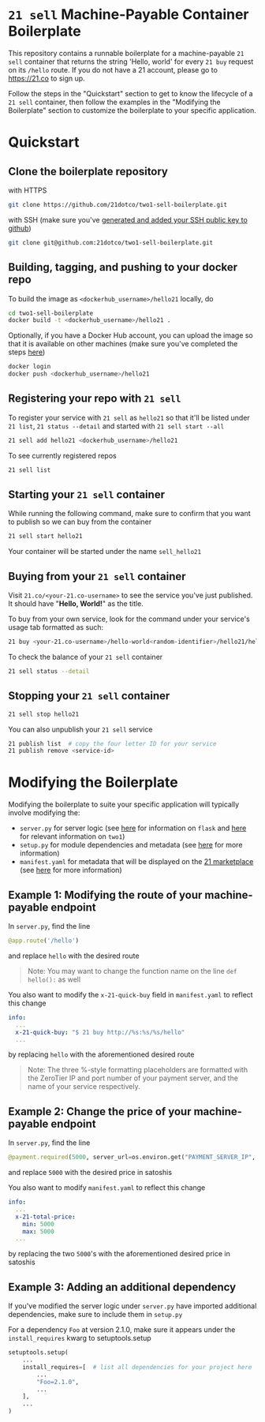 # `21 sell` Machine-Payable Container Boilerplate

This repository contains a runnable boilerplate for a machine-payable `21 sell` container that returns the string 'Hello, world' for every `21 buy` request on its `/hello` route. If you do not have a 21 account, please go to https://21.co to sign up.

Follow the steps in the "Quickstart" section to get to know the lifecycle of a `21 sell` container, then follow the examples in the "Modifying the Boilerplate" section to customize the boilerplate to your specific application.

# Quickstart

## Clone the boilerplate repository

with HTTPS

```sh
git clone https://github.com/21dotco/two1-sell-boilerplate.git
```

with SSH (make sure you've [generated and added your SSH public key to github](https://help.github.com/articles/generating-an-ssh-key/))

```sh
git clone git@github.com:21dotco/two1-sell-boilerplate.git
```

## Building, tagging, and pushing to your docker repo

To build the image as `<dockerhub_username>/hello21` locally, do

```sh
cd two1-sell-boilerplate
docker build -t <dockerhub_username>/hello21 .
```

Optionally, if you have a Docker Hub account, you can upload the image so that it is available on other machines (make sure you've completed the steps [here](https://docs.docker.com/docker-hub/accounts/))

```sh
docker login
docker push <dockerhub_username>/hello21
```

## Registering your repo with `21 sell`

To register your service with `21 sell` as `hello21` so that it'll be listed under `21 list`, `21 status --detail` and started with `21 sell start --all`

```sh
21 sell add hello21 <dockerhub_username>/hello21
```

To see currently registered repos

```sh
21 sell list
```

## Starting your `21 sell` container

While running the following command, make sure to confirm that you want to publish so we can buy from the container

```sh
21 sell start hello21
```
Your container will be started under the name `sell_hello21`

## Buying from your `21 sell` container

Visit `21.co/<your-21.co-username>` to see the service you've just published. It should have "**Hello, World!**" as the title.

To buy from your own service, look for the command under your service's usage tab formatted as such:

```sh
21 buy <your-21.co-username>/hello-world<random-identifier>/hello21/hello
```

To check the balance of your `21 sell` container

```sh
21 sell status --detail
```

## Stopping your `21 sell` container

```sh
21 sell stop hello21
```

You can also unpublish your `21 sell` service

```sh
21 publish list  # copy the four letter ID for your service
21 publish remove <service-id>
```


# Modifying the Boilerplate

Modifying the boilerplate to suite your specific application will typically involve modifying the:

- `server.py` for server logic (see [here](http://flask.pocoo.org/) for information on `flask` and [here](https://21.co/learn/intro-to-21/#create-your-first-bitcoin-payable-api) for relevant information on `two1`)
- `setup.py` for module dependencies and metadata (see [here](https://docs.python.org/3.5/distutils/setupscript.html) for more information)
- `manifest.yaml` for metadata that will be displayed on the [21 marketplace](mkt.21.co) (see [here](21.co/learn/21-app-manifest) for more information)

## Example 1: Modifying the route of your machine-payable endpoint

In `server.py`, find the line

```python
@app.route('/hello')
```

and replace `hello` with the desired route

> Note: You may want to change the function name on the line `def hello():` as well

You also want to modify the `x-21-quick-buy` field in `manifest.yaml` to reflect this change

```yaml
info:
  ...
  x-21-quick-buy: "$ 21 buy http://%s:%s/%s/hello"
  ...
```

by replacing `hello` with the aforementioned desired route

> Note: The three %-style formatting placeholders are formatted with the ZeroTier IP and port number of your payment server, and the name of your service respectively.

## Example 2: Change the price of your machine-payable endpoint

In `server.py`, find the line

```python
@payment.required(5000, server_url=os.environ.get("PAYMENT_SERVER_IP", None))
```

and replace `5000` with the desired price in satoshis

You also want to modify `manifest.yaml` to reflect this change

```yaml
info:
  ...
  x-21-total-price:
    min: 5000
    max: 5000
  ...
```

by replacing the two `5000`'s with the aforementioned desired price in satoshis

## Example 3: Adding an additional dependency

If you've modified the server logic under `server.py` have imported additional dependencies, make sure to include them in `setup.py`

For a dependency `Foo` at version 2.1.0, make sure it appears under the `install_requires` kwarg to setuptools.setup

```python
setuptools.setup(
	...
    install_requires=[  # list all dependencies for your project here
        ...
        "Foo=2.1.0",
        ...
    ],
    ...
)
```
